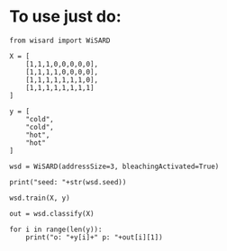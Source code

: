 # To use just do:

    from wisard import WiSARD

    X = [
        [1,1,1,0,0,0,0,0],
        [1,1,1,1,0,0,0,0],
        [1,1,1,1,1,1,1,0],
        [1,1,1,1,1,1,1,1]
    ]

    y = [
        "cold",
        "cold",
        "hot",
        "hot"
    ]

    wsd = WiSARD(addressSize=3, bleachingActivated=True)

    print("seed: "+str(wsd.seed))

    wsd.train(X, y)

    out = wsd.classify(X)

    for i in range(len(y)):
        print("o: "+y[i]+" p: "+out[i][1])
